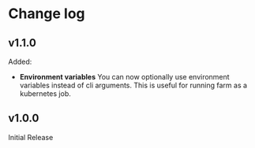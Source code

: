 Change log
==========

v1.1.0
------

Added:
- **Environment variables** You can now optionally use environment variables instead of cli
  arguments. This is useful for running farm as a kubernetes job.

v1.0.0
------

Initial Release
